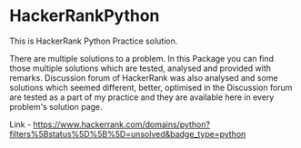 # HackerRankPython

This is HackerRank Python Practice solution.

There are multiple solutions to a problem. 
In this Package you can find those multiple solutions which are tested, analysed and provided with remarks.
Discussion forum of HackerRank was also analysed and some solutions which seemed different, better, optimised in the Discussion forum are tested
as a part of my practice and they are available here in every problem's solution page.


Link - https://www.hackerrank.com/domains/python?filters%5Bstatus%5D%5B%5D=unsolved&badge_type=python
